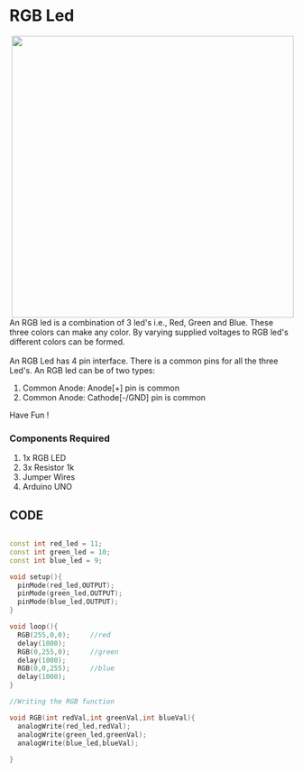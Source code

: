 <h1>RGB Led</h1>

<div>
    <img width=500 align=right src="https://github.com/Curovearth/Dive-into-Electronics/blob/main/Basics%20of%20Arduino/06-RGB%20Led/RGB%20Led.png">
    <p>An RGB led is a combination of 3 led's i.e., Red, Green and Blue. These three colors can make any color. By varying supplied voltages to RGB led's different colors can be formed.<br><br>
      An RGB Led has 4 pin interface. There is a common pins for all the three Led's. An RGB led can be of two types:
      <ol>
        <li>Common Anode: Anode[+] pin is common</li>
        <li>Common Anode: Cathode[-/GND] pin is common</li>
      </ol>
  Have Fun !</p>
    
  <h3>Components Required</h3>
  <ol>
    <li>1x RGB LED</li>
    <li>3x Resistor 1k</li>
    <li>Jumper Wires</li>
    <li>Arduino UNO</li>
  </ol>
    
</div>


  
## CODE
```C++

const int red_led = 11;
const int green_led = 10;
const int blue_led = 9;

void setup(){
  pinMode(red_led,OUTPUT);
  pinMode(green_led,OUTPUT);
  pinMode(blue_led,OUTPUT);
}

void loop(){
  RGB(255,0,0);		//red
  delay(1000);
  RGB(0,255,0);		//green
  delay(1000);
  RGB(0,0,255);		//blue
  delay(1000);		
}

//Writing the RGB function

void RGB(int redVal,int greenVal,int blueVal){
  analogWrite(red_led,redVal);
  analogWrite(green_led,greenVal);
  analogWrite(blue_led,blueVal);
  
}


```
